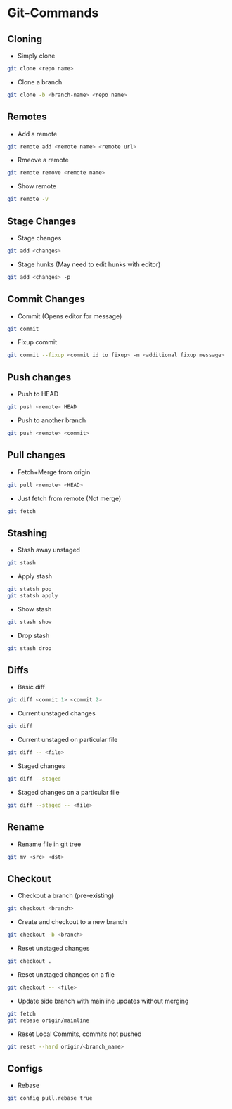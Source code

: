 # Git-Commands

## Cloning
* Simply clone
```bash
git clone <repo name>
```
* Clone a branch
```bash
git clone -b <branch-name> <repo name>
```

## Remotes
* Add a remote
```bash
git remote add <remote name> <remote url>
```
* Rmeove a remote
```bash
git remote remove <remote name>
```
* Show remote
```bash
git remote -v
```

## Stage Changes
* Stage changes
```bash
git add <changes>
```
* Stage hunks (May need to edit hunks with editor)
```bash
git add <changes> -p
```

## Commit Changes
* Commit (Opens editor for message)
```bash
git commit
```
* Fixup commit
```bash
git commit --fixup <commit id to fixup> -m <additional fixup message>
```

## Push changes
* Push to HEAD
```bash
git push <remote> HEAD
```
* Push to another branch
```bash
git push <remote> <commit>
```

## Pull changes
* Fetch+Merge from origin
```bash
git pull <remote> <HEAD>
```
* Just fetch from remote (Not merge)
```bash
git fetch
```
## Stashing
* Stash away unstaged
```bash
git stash
```
* Apply stash
```bash
git statsh pop
git statsh apply
```
* Show stash
```bash
git stash show
```
* Drop stash
```bash
git stash drop
```

## Diffs
* Basic diff
```bash
git diff <commit 1> <commit 2>
```
* Current unstaged changes
```bash
git diff
```
* Current unstaged on particular file
```bash
git diff -- <file>
```
* Staged changes
```bash
git diff --staged
```
* Staged changes on a particular file
```bash
git diff --staged -- <file>
```

## Rename
* Rename file in git tree
```bash
git mv <src> <dst>
```

## Checkout
* Checkout a branch (pre-existing)
```bash
git checkout <branch>
```
* Create and checkout to a new branch
```bash
git checkout -b <branch>
```
* Reset unstaged changes
```bash
git checkout .
```
* Reset unstaged changes on a file
```bash
git checkout -- <file>
```
* Update side branch with mainline updates without merging
```bash
git fetch
git rebase origin/mainline
```
* Reset Local Commits, commits not pushed
```bash
git reset --hard origin/<branch_name>
```
## Configs
* Rebase
```bash
git config pull.rebase true
```

